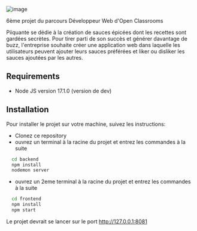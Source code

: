 
![image](https://user-images.githubusercontent.com/58565963/167068068-9254fa33-51ca-4f51-9aad-cdb782259c4b.png)

6ème projet du parcours Développeur Web d'Open Classrooms

Piiquante se dédie à la création de sauces épicées dont les recettes sont gardées
secrètes. Pour tirer parti de son succès et générer davantage de buzz, l'entreprise
souhaite créer une application web dans laquelle les utilisateurs peuvent ajouter
leurs sauces préférées et liker ou disliker les sauces ajoutées par les autres.



## Requirements

- Node JS version 17.1.0 (version de dev)

## Installation

Pour installer le projet sur votre machine, suivez les instructions: 

- Clonez ce repository 
- ouvrez un terminal à la racine du projet et entrez les commandes  à la suite

```bash
  cd backend
  npm install
  nodemon server
```

- ouvrez un 2eme terminal à la racine du projet et entrez les commandes à la suite

``` bash
  cd frontend
  npm install
  npm start
```

Le projet devrait se lancer sur le port http://127.0.0.1:8081


    
